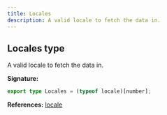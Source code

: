 ```yaml
---
title: Locales
description: A valid locale to fetch the data in.
---
```


## Locales type

A valid locale to fetch the data in.

**Signature:**

```ts
export type Locales = (typeof locale)[number];
```

**References:** [locale](/api/variables/locale)

